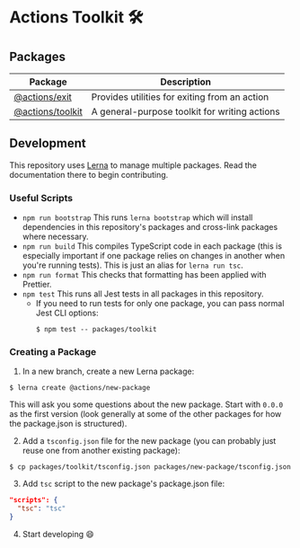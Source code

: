 # Actions Toolkit 🛠

## Packages

| Package | Description |
| ------- | ----------- |
| [@actions/exit](packages/exit) | Provides utilities for exiting from an action |
| [@actions/toolkit](packages/toolkit) | A general-purpose toolkit for writing actions |

## Development

This repository uses [Lerna](https://github.com/lerna/lerna#readme) to manage multiple packages. Read the documentation there to begin contributing.

### Useful Scripts

- `npm run bootstrap` This runs `lerna bootstrap` which will install dependencies in this repository's packages and cross-link packages where necessary.
- `npm run build` This compiles TypeScript code in each package (this is especially important if one package relies on changes in another when you're running tests). This is just an alias for `lerna run tsc`.
- `npm run format` This checks that formatting has been applied with Prettier.
- `npm test` This runs all Jest tests in all packages in this repository.
  - If you need to run tests for only one package, you can pass normal Jest CLI options:
    ```console
    $ npm test -- packages/toolkit
    ```

### Creating a Package

1. In a new branch, create a new Lerna package:

```console
$ lerna create @actions/new-package
```

This will ask you some questions about the new package. Start with `0.0.0` as the first version (look generally at some of the other packages for how the package.json is structured).

2. Add a `tsconfig.json` file for the new package (you can probably just reuse one from another existing package):

```console
$ cp packages/toolkit/tsconfig.json packages/new-package/tsconfig.json
```

3. Add `tsc` script to the new package's package.json file:

```json
"scripts": {
  "tsc": "tsc"
}
```

4. Start developing 😄
